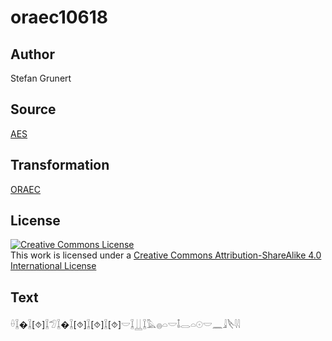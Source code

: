 # oraec10618

## Author

Stefan Grunert

## Source

[AES](https://github.com/simondschweitzer/aes)

## Transformation

[ORAEC](https://oraec.github.io/)

## License

<a rel="license" href="http://creativecommons.org/licenses/by-sa/4.0/"><img alt="Creative Commons License" style="border-width:0" src="https://i.creativecommons.org/l/by-sa/4.0/88x31.png" /></a><br />This work is licensed under a <a rel="license" href="http://creativecommons.org/licenses/by-sa/4.0/">Creative Commons Attribution-ShareAlike 4.0 International License</a>

## Text

𓏐𓆼�𓆼[⯑]𓆼𓅿𓆼�𓆼[⯑]𓆼[⯑]𓆼[⯑]𓎟𓆼𓋲𓆼𓅓𓐍𓏏𓎟𓄤𓂋𓏏𓇳𓎟𓈖𓇍𓌸𓇋𓇋<br>
